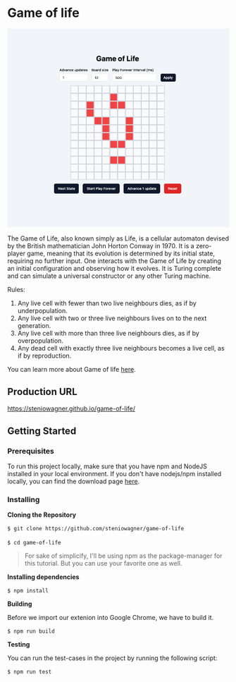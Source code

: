 # Game of life

<img src="https://github.com/steniowagner/game-of-life/blob/main/images/game-of-life.png" />

The Game of Life, also known simply as Life, is a cellular automaton devised by the British mathematician John Horton Conway in 1970. It is a zero-player game, meaning that its evolution is determined by its initial state, requiring no further input. One interacts with the Game of Life by creating an initial configuration and observing how it evolves. It is Turing complete and can simulate a universal constructor or any other Turing machine.

Rules:

1. Any live cell with fewer than two live neighbours dies, as if by underpopulation.
2. Any live cell with two or three live neighbours lives on to the next generation.
3. Any live cell with more than three live neighbours dies, as if by overpopulation.
4. Any dead cell with exactly three live neighbours becomes a live cell, as if by reproduction.

You can learn more about Game of life [here](https://en.wikipedia.org/wiki/Conway%27s_Game_of_Life).

## Production URL
https://steniowagner.github.io/game-of-life/

## Getting Started

### Prerequisites

To run this project locally, make sure that you have npm and NodeJS installed in your local environment. If you don't have nodejs/npm installed locally, you can find the download page [here](https://nodejs.org/en/download/package-manager).

### Installing

**Cloning the Repository**

```
$ git clone https://github.com/steniowagner/game-of-life

$ cd game-of-life
```

> For sake of simplicify, I'll be using npm as the package-manager for this tutorial. But you can use your favorite one as well.

**Installing dependencies**

```
$ npm install
```

**Building**

Before we import our extenion into Google Chrome, we have to build it.

```
$ npm run build
```

**Testing**

You can run the test-cases in the project by running the following script:

```
$ npm run test
```
